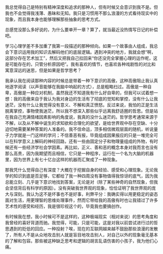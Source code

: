 我总觉得自己是特别有精神深度和追求的那种人，但有时候又会意识到我不是。但我也不会觉得我浅薄、愚昧和无知。我只是习惯用不那么浪漫的方式看待现实中的现象，而且我本身也能够理解那些抽象的思考方式。

总感觉没那么多好说的，为什么要单开一章？算了，就当最近没热情写日记的补偿吧。

学习心理学差不多加重了我第一段描述的那种倾向。如果一个故事由人组成，我总会下意识运用我的知识去解码他们的底层逻辑。遇到冲突的地方，我就会想“啊，这部分存在艺术加工”，然后又把我自己拉回来“你还没完全掌握心理的运作呢，这是可能存在的，只管分析原因吧”。我有喜欢的情节，也喜欢各种戏剧性的对比和寓意深远的迷思，但是如果是哲学思考？

我承认我在阅读那种内容的时候总是带着一种下意识的高傲，这种高傲阻止我认真地逐字阅读（以声音能够在我脑中响起的方式），总是粗略扫过。高傲是一种自卑，高傲是一种应对机制，虽然我还不知道我有什么好自卑的，但我可以试着想一想：我的高傲来自于我认为我对身边的生活有了彻底的觉知和掌控，没有什么让我迷茫，没有什么让我觉得没有意义、不解和真正愤怒。反过来说，我怕的正是生活脱离掌控，事物使我迷茫，所以我不想深入那些似乎远离我舒适圈的哲思。但是站在我自己充满情绪因素影响的角度说，我真的没什么迷茫的。哲学思考通常来源于不解，以及从不解中诞生的求知欲和合理化的欲望，是给世界观中存在空缺、十分迫切地需要某种答案的人准备的。我不信命运，顶多相信微观层面的随机，听说量子力学就是一门这样的学问；不信善恶有报，毕竟组成因果报应的只是一堆完全可以在科学意义上解码的神经回路，还有一些由固定分子和物理量组成的外物，有时候还有一些经济学社会学因素。再比如，正义、善和恶的概念本身对我而言也没有那么高贵，因为我期望而且相信，它只是一种程序，运行在一个名为大脑的机器里，因为世界上有七十亿台这样的机器而汇聚成了一种现象。

那我凭什么觉得自己有深度？大概在于挖掘自身的经验、感受和心理现象。无论我学的知识到底是否足够，它都给了我一种四周没有事物值得我惊讶的底气，因为我总能立刻、几乎是下意识地找到答案，无论是对（除了某些神奇的自然现象，但我会坚信背后有科学的原因）。没有突破我世界观的现象，恰恰证明了我世界观的庞大与深刻。我认为这不是坏事也不是好事，利弊平分：我确实得以用更稳定的姿态面对生活，用更理智的思维处理事件，然而它带给我的高傲有时也让我错过了许多艺术性的感受和经历，我是很珍视这个的，毕竟我也要搞创作。

有时候我在想，我小时候可不是这样的，这种极端现实（相对来说）的思考角度和我曾经的喜好背道而驰。我觉得，可能，只是可能，这是对我以前尝试进行过的哲思遇到的贬低的回应。一种投射？唉，现在的互联网越来越不鼓励那些浪漫的发散了，所有人不是从众地攻击别人就是盲目地攻击别人，对自己以外的现象毫无基本的了解和包容。那些被这种缺乏思考和逻辑的胡言乱语伤害的小孩子，我为他们心痛。